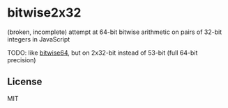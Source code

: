 # bitwise2x32

(broken, incomplete) attempt at 64-bit bitwise arithmetic on pairs of 32-bit integers in JavaScript

TODO: like [bitwise64](https://github.com/pocka/bitwise64), but on 2x32-bit instead of 53-bit (full 64-bit precision)

## License

MIT

